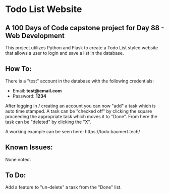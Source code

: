 # Todo List Website

## A 100 Days of Code capstone project for Day 88 - Web Development

This project utilizes Python and Flask to create a Todo List styled website that allows a user to login and save a list in the database.

## How To:

There is a "test" account in the database with the following credentials:
* Email:  **test<span>@</span>email.com**
* Password:  **1234**

After logging in / creating an account you can now "add" a task which is auto time stamped.  A task can be "checked off" by clicking the square proceeding the appropriate task which moves it to "Done".  From here the task can be "deleted" by clicking the "X".

A working example can be seen here:  ht<span>tps://</span>todo.baumert.tech/

## Known Issues:
None noted.

## To Do:
Add a feature to "un-delete" a task from the "Done" list.
